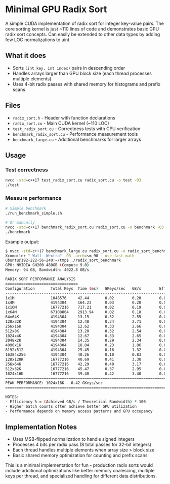 # Minimal GPU Radix Sort

A simple CUDA implementation of radix sort for integer key-value pairs. The core sorting kernel is just ~110 lines of code and demonstrates basic GPU radix sort concepts. Can easily be extended to other data types by adding few LOC normalizations to uint.

## What it does

- Sorts `(int key, int index)` pairs in descending order
- Handles arrays larger than GPU block size (each thread processes multiple elements)
- Uses 4-bit radix passes with shared memory for histograms and prefix scans

## Files

- `radix_sort.h` - Header with function declarations
- `radix_sort.cu` - Main CUDA kernel (~110 LOC)
- `test_radix_sort.cu` - Correctness tests with CPU verification
- `benchmark_radix_sort.cu` - Performance measurement tools
- `benchmark_large.cu` - Additional benchmarks for larger arrays

## Usage

### Test correctness
```bash
nvcc -std=c++17 test_radix_sort.cu radix_sort.cu -o test -O3
./test
```

### Measure performance
```bash
# Simple benchmark
./run_benchmark_simple.sh

# Or manually
nvcc -std=c++17 benchmark_radix_sort.cu radix_sort.cu -o benchmark -O3
./benchmark
```

Example output:
```bash
$ nvcc -std=c++17 benchmark_large.cu radix_sort.cu -o radix_sort_benchmark      -
Xcompiler "-Wall -Wextra" -O3 -arch=sm_90 --use_fast_math
ubuntu@192-222-56-240:~/tmp$ ./radix_sort_benchmark 
GPU: NVIDIA GH200 480GB (Compute 9.0)
Memory: 94 GB, Bandwidth: 4022.8 GB/s

RADIX SORT PERFORMANCE ANALYSIS
================================
Configuration       Total Keys  Time (ms)   GKeys/sec   GB/s        Efficiency %   
--------------------------------------------------------------------------------
1x1M                1048576     42.44       0.02        0.20        0.00           
1x4M                4194304     164.23      0.03        0.20        0.01           
1x16M               16777216    717.21      0.02        0.19        0.00           
1x64M               67108864    2913.94     0.02        0.18        0.00           
64x64K              4194304     13.15       0.32        2.55        0.06           
128x32K             4194304     12.40       0.34        2.71        0.07           
256x16K             4194304     12.62       0.33        2.66        0.07           
512x8K              4194304     13.20       0.32        2.54        0.06           
1024x4K             4194304     12.67       0.33        2.65        0.07           
2048x2K             4194304     14.35       0.29        2.34        0.06           
4096x1K             4194304     18.04       0.23        1.86        0.05           
8192x512            4194304     25.45       0.16        1.32        0.03           
16384x256           4194304     40.26       0.10        0.83        0.02           
128x128K            16777216    40.69       0.41        3.30        0.08           
256x64K             16777216    42.29       0.40        3.17        0.08           
512x32K             16777216    45.47       0.37        2.95        0.07           
1024x16K            16777216    39.48       0.42        3.40        0.08           
================================================================================
PEAK PERFORMANCE: 1024x16K - 0.42 GKeys/sec
================================================================================

NOTES:
- Efficiency % = (Achieved GB/s / Theoretical Bandwidth) * 100
- Higher batch counts often achieve better GPU utilization
- Performance depends on memory access patterns and GPU occupancy
```

## Implementation Notes

- Uses MSB-flipped normalization to handle signed integers
- Processes 4 bits per radix pass (8 total passes for 32-bit integers)
- Each thread handles multiple elements when array size > block size
- Basic shared memory optimization for counting and prefix scans

This is a minimal implementation for fun - production radix sorts would include additional optimizations like better memory coalescing, multiple keys per thread, and specialized handling for different data distributions. 